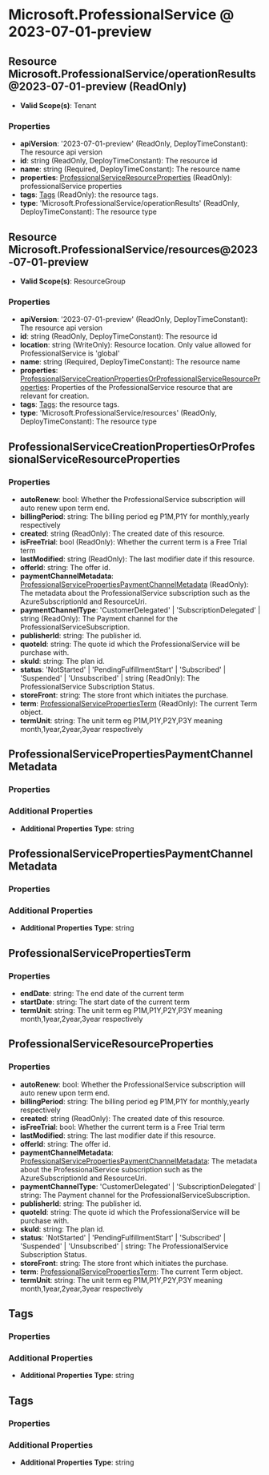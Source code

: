 # Microsoft.ProfessionalService @ 2023-07-01-preview

## Resource Microsoft.ProfessionalService/operationResults@2023-07-01-preview (ReadOnly)
* **Valid Scope(s)**: Tenant
### Properties
* **apiVersion**: '2023-07-01-preview' (ReadOnly, DeployTimeConstant): The resource api version
* **id**: string (ReadOnly, DeployTimeConstant): The resource id
* **name**: string (Required, DeployTimeConstant): The resource name
* **properties**: [ProfessionalServiceResourceProperties](#professionalserviceresourceproperties) (ReadOnly): professionalService properties
* **tags**: [Tags](#tags) (ReadOnly): the resource tags.
* **type**: 'Microsoft.ProfessionalService/operationResults' (ReadOnly, DeployTimeConstant): The resource type

## Resource Microsoft.ProfessionalService/resources@2023-07-01-preview
* **Valid Scope(s)**: ResourceGroup
### Properties
* **apiVersion**: '2023-07-01-preview' (ReadOnly, DeployTimeConstant): The resource api version
* **id**: string (ReadOnly, DeployTimeConstant): The resource id
* **location**: string (WriteOnly): Resource location. Only value allowed for ProfessionalService is 'global'
* **name**: string (Required, DeployTimeConstant): The resource name
* **properties**: [ProfessionalServiceCreationPropertiesOrProfessionalServiceResourceProperties](#professionalservicecreationpropertiesorprofessionalserviceresourceproperties): Properties of the ProfessionalService resource that are relevant for creation.
* **tags**: [Tags](#tags): the resource tags.
* **type**: 'Microsoft.ProfessionalService/resources' (ReadOnly, DeployTimeConstant): The resource type

## ProfessionalServiceCreationPropertiesOrProfessionalServiceResourceProperties
### Properties
* **autoRenew**: bool: Whether the ProfessionalService subscription will auto renew upon term end.
* **billingPeriod**: string: The billing period eg P1M,P1Y for monthly,yearly respectively
* **created**: string (ReadOnly): The created date of this resource.
* **isFreeTrial**: bool (ReadOnly): Whether the current term is a Free Trial term
* **lastModified**: string (ReadOnly): The last modifier date if this resource.
* **offerId**: string: The offer id.
* **paymentChannelMetadata**: [ProfessionalServicePropertiesPaymentChannelMetadata](#professionalservicepropertiespaymentchannelmetadata) (ReadOnly): The metadata about the ProfessionalService subscription such as the AzureSubscriptionId and ResourceUri.
* **paymentChannelType**: 'CustomerDelegated' | 'SubscriptionDelegated' | string (ReadOnly): The Payment channel for the ProfessionalServiceSubscription.
* **publisherId**: string: The publisher id.
* **quoteId**: string: The quote id which the ProfessionalService will be purchase with.
* **skuId**: string: The plan id.
* **status**: 'NotStarted' | 'PendingFulfillmentStart' | 'Subscribed' | 'Suspended' | 'Unsubscribed' | string (ReadOnly): The ProfessionalService Subscription Status.
* **storeFront**: string: The store front which initiates the purchase.
* **term**: [ProfessionalServicePropertiesTerm](#professionalservicepropertiesterm) (ReadOnly): The current Term object.
* **termUnit**: string: The unit term eg P1M,P1Y,P2Y,P3Y meaning month,1year,2year,3year respectively

## ProfessionalServicePropertiesPaymentChannelMetadata
### Properties
### Additional Properties
* **Additional Properties Type**: string

## ProfessionalServicePropertiesPaymentChannelMetadata
### Properties
### Additional Properties
* **Additional Properties Type**: string

## ProfessionalServicePropertiesTerm
### Properties
* **endDate**: string: The end date of the current term
* **startDate**: string: The start date of the current term
* **termUnit**: string: The unit term eg P1M,P1Y,P2Y,P3Y meaning month,1year,2year,3year respectively

## ProfessionalServiceResourceProperties
### Properties
* **autoRenew**: bool: Whether the ProfessionalService subscription will auto renew upon term end.
* **billingPeriod**: string: The billing period eg P1M,P1Y for monthly,yearly respectively
* **created**: string (ReadOnly): The created date of this resource.
* **isFreeTrial**: bool: Whether the current term is a Free Trial term
* **lastModified**: string: The last modifier date if this resource.
* **offerId**: string: The offer id.
* **paymentChannelMetadata**: [ProfessionalServicePropertiesPaymentChannelMetadata](#professionalservicepropertiespaymentchannelmetadata): The metadata about the ProfessionalService subscription such as the AzureSubscriptionId and ResourceUri.
* **paymentChannelType**: 'CustomerDelegated' | 'SubscriptionDelegated' | string: The Payment channel for the ProfessionalServiceSubscription.
* **publisherId**: string: The publisher id.
* **quoteId**: string: The quote id which the ProfessionalService will be purchase with.
* **skuId**: string: The plan id.
* **status**: 'NotStarted' | 'PendingFulfillmentStart' | 'Subscribed' | 'Suspended' | 'Unsubscribed' | string: The ProfessionalService Subscription Status.
* **storeFront**: string: The store front which initiates the purchase.
* **term**: [ProfessionalServicePropertiesTerm](#professionalservicepropertiesterm): The current Term object.
* **termUnit**: string: The unit term eg P1M,P1Y,P2Y,P3Y meaning month,1year,2year,3year respectively

## Tags
### Properties
### Additional Properties
* **Additional Properties Type**: string

## Tags
### Properties
### Additional Properties
* **Additional Properties Type**: string

